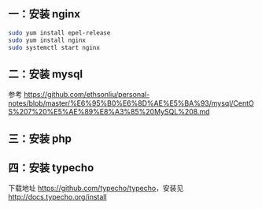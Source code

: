 ## 一：安装 nginx

```bash
sudo yum install epel-release
sudo yum install nginx
sudo systemctl start nginx
```

## 二：安装 mysql

参考 <https://github.com/ethsonliu/personal-notes/blob/master/%E6%95%B0%E6%8D%AE%E5%BA%93/mysql/CentOS%207%20%E5%AE%89%E8%A3%85%20MySQL%208.md>

## 三：安装 php



## 四：安装 typecho

下载地址 <https://github.com/typecho/typecho>，安装见 <http://docs.typecho.org/install>
